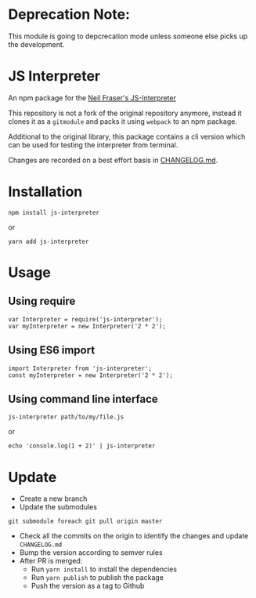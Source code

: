 # Deprecation Note:

This module is going to depcrecation mode unless someone else picks up the development.

JS Interpreter
==============

An npm package for the [Neil Fraser's JS-Interpreter](https://github.com/NeilFraser/JS-Interpreter)

This repository is not a fork of the original repository anymore, instead it
clones it as a `gitmodule` and packs it using `webpack` to an npm package.

Additional to the original library, this package contains a cli version which
can be used for testing the interpreter from terminal.

Changes are recorded on a best effort basis in [CHANGELOG.md](CHANGELOG.md).

# Installation

```
npm install js-interpreter
```

or

```
yarn add js-interpreter
```

# Usage

## Using require

```
var Interpreter = require('js-interpreter');
var myInterpreter = new Interpreter('2 * 2');
```

## Using ES6 import

```
import Interpreter from 'js-interpreter';
const myInterpreter = new Interpreter('2 * 2');
```

## Using command line interface

```
js-interpreter path/to/my/file.js
```

or

```
echo 'console.log(1 + 2)' | js-interpreter 
```

# Update

- Create a new branch
- Update the submodules

```
git submodule foreach git pull origin master
```

- Check all the commits on the origin to identify the changes and update `CHANGELOG.md`
- Bump the version according to semver rules
- After PR is merged:
  - Run `yarn install` to install the dependencies
  - Run `yarn publish` to publish the package
  - Push the version as a tag to Github
